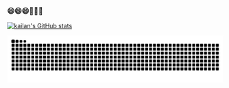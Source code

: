 ### 😄😄😄🤔🤔🤔


[![kailan's GitHub stats](https://github-readme-stats.vercel.app/api?username=kailanyue&count_private=true)](https://github.com/anuraghazra/github-readme-stats)

<picture>
  <source media="(prefers-color-scheme: dark)" srcset="https://raw.githubusercontent.com/kailanyue/kailanyue/output/github-contribution-grid-snake-dark.svg">
  <source media="(prefers-color-scheme: light)" srcset="https://raw.githubusercontent.com/kailanyue/kailanyue/output/github-contribution-grid-snake.svg">
  <img alt="github contribution grid snake animation" src="https://raw.githubusercontent.com/kailanyue/kailanyue/output/github-contribution-grid-snake.svg">
</picture>
